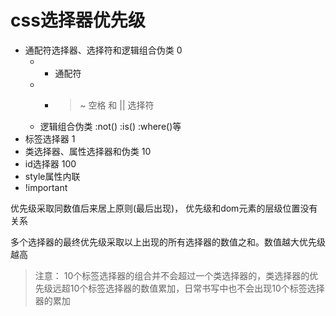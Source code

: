 # css选择器优先级

- 通配符选择器、选择符和逻辑组合伪类 0
  - * 通配符
  - + > ~ 空格 和 || 选择符
  - 逻辑组合伪类 :not() :is() :where()等
- 标签选择器 1
- 类选择器、属性选择器和伪类 10
- id选择器 100
- style属性内联
- !important

优先级采取同数值后来居上原则(最后出现)， 优先级和dom元素的层级位置没有关系

多个选择器的最终优先级采取以上出现的所有选择器的数值之和。数值越大优先级越高

> 注意： 10个标签选择器的组合并不会超过一个类选择器的，类选择器的优先级远超10个标签选择器的数值累加，日常书写中也不会出现10个标签选择器的累加

